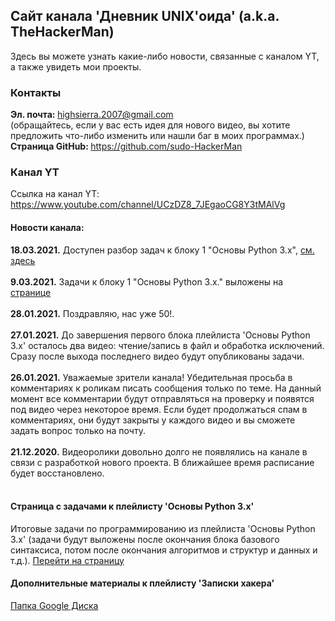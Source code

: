 ## Сайт канала 'Дневник UNIX'оида' (a.k.a. TheHackerMan)
Здесь вы можете узнать какие-либо новости, связанные с каналом YT, а также увидеть мои проекты.

### Контакты
<b> Эл. почта: </b> <a href="mailto:highsierra.2007@gmail.com">highsierra.2007@gmail.com</a> <br>
(обращайтесь, если у вас есть идея для нового видео, вы хотите предложить что-либо изменить или нашли баг в моих программах.) <br>
<b> Страница GitHub: </b> <a href="https://github.com/sudo-HackerMan" target="_blank">https://github.com/sudo-HackerMan</a>

### Канал YT
Ссылка на канал YT:
<a href="https://www.youtube.com/channel/UCzDZ8_7JEgaoCG8Y3tMAlVg">https://www.youtube.com/channel/UCzDZ8_7JEgaoCG8Y3tMAlVg</a>

#### Новости канала:
<b>18.03.2021.</b> Доступен разбор задач к блоку 1 "Основы Python 3.x", <a href="python3tasks" target="_blank">см. здесь</a> <br><br>
<b>9.03.2021.</b> Задачи к блоку 1 "Основы Python 3.x." выложены на <a href="python3tasks" target="_blank">странице</a> <br><br>
<b>28.01.2021.</b> Поздравляю, нас уже 50!. <br><br>
<b>27.01.2021.</b> До завершения первого блока плейлиста 'Основы Python 3.x' осталось два видео: чтение/запись в файл и обработка исключений. Сразу после выхода последнего видео будут опубликованы задачи. <br><br>
<b>26.01.2021.</b> Уважаемые зрители канала! Убедительная просьба в комментариях к роликам писать сообщения только по теме. На данный момент все комментарии будут отправляться на проверку и появятся под видео через некоторое время. Если будет продолжаться спам в комментариях, они будут закрыты у каждого видео и вы сможете задать вопрос только на почту. <br><br>
<b>21.12.2020.</b> Видеоролики довольно долго не появлялись на канале в связи с разработкой нового проекта. В ближайшее время расписание будет восстановлено. <br><br>

#### Страница с задачами к плейлисту 'Основы Python 3.x'
Итоговые задачи по программированию из плейлиста 'Основы Python 3.x' (задачи будут выложены после окончания блока базового синтаксиса, потом после окончания алгоритмов и структур и данных и т.д.).
<a href="python3tasks" target="_blank">Перейти на страницу</a>

#### Дополнительные материалы к плейлисту 'Записки хакера'
<a href="https://drive.google.com/drive/folders/111pKQroEQTjDOYMNxFgo1sa_aIoa_TOo" target="_blank">Папка Google Диска</a>
